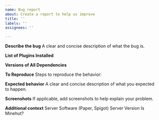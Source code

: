```yaml
---
name: Bug report
about: Create a report to help us improve
title: ''
labels: ''
assignees: ''

---
```


**Describe the bug**
A clear and concise description of what the bug is.

**List of Plugins Installed**

**Versions of All Dependencies**

**To Reproduce**
Steps to reproduce the behavior:

**Expected behavior**
A clear and concise description of what you expected to happen.

**Screenshots**
If applicable, add screenshots to help explain your problem.


**Additional context**
Server Software (Paper, Spigot)
Server Version
Is Minehut?
